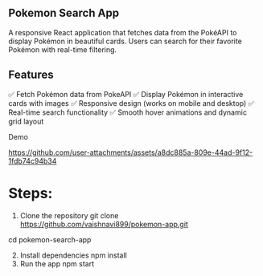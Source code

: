 ## Pokemon Search App

A responsive React application that fetches data from the PokéAPI to display Pokémon in beautiful cards. Users can search for their favorite Pokémon with real-time filtering.

## Features

✅ Fetch Pokémon data from PokeAPI
✅ Display Pokémon in interactive cards with images
✅ Responsive design (works on mobile and desktop)
✅ Real-time search functionality
✅ Smooth hover animations and dynamic grid layout

Demo

https://github.com/user-attachments/assets/a8dc885a-809e-44ad-9f12-1fdb74c94b34

# Steps:
1. Clone the repository
git clone https://github.com/vaishnavi899/pokemon-app.git

cd pokemon-search-app

2. Install dependencies
npm install
3. Run the app
npm start

